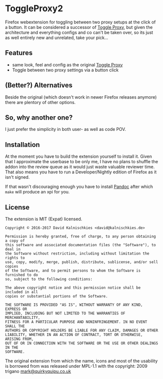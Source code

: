 # ToggleProxy2

Firefox webextension for toggling between two proxy setups at the click of a button.
It can be considered a successor of [Toggle Proxy](http://www.quirkyquipu.co.uk/firefox/),
but given the architecture and everything configs and co can't be taken over, so
its just as well entirely new and unrelated, take your pick…

## Features

* same look, feel and config as the original [Toggle Proxy](http://www.quirkyquipu.co.uk/firefox/)
* Toggle between two proxy settings via a button click

## (Better?) Alternatives

Beside the original (which doesn't work in newer Firefox releases anymore)
there are plentory of other options.

## So, why another one?

I just prefer the simplicity in both user- as well as code POV.

## Installation

At the moment you have to build the extension yourself to install it. Given
that I approximate the userbase to be only me, I have no plans to shuffle the
addon into the review queue as it would just waste valuable reviewer time.
That also means you have to run a Developer/Nightly edition of Firefox as it
isn't signed.

If that wasn't discouraging enough you have to install
[Pandoc](http://pandoc.org/) after which `make` will produce an xpi for you.

## License

The extension is MIT (Expat) licensed.

	Copyright © 2016-2017 David Kalnischkies <david@kalnischkies.de>

	Permission is hereby granted, free of charge, to any person obtaining a copy of
	this software and associated documentation files (the "Software"), to deal in
	the Software without restriction, including without limitation the rights to
	use, copy, modify, merge, publish, distribute, sublicense, and/or sell copies
	of the Software, and to permit persons to whom the Software is furnished to do
	so, subject to the following conditions:

	The above copyright notice and this permission notice shall be included in all
	copies or substantial portions of the Software.

	THE SOFTWARE IS PROVIDED "AS IS", WITHOUT WARRANTY OF ANY KIND, EXPRESS OR
	IMPLIED, INCLUDING BUT NOT LIMITED TO THE WARRANTIES OF MERCHANTABILITY,
	FITNESS FOR A PARTICULAR PURPOSE AND NONINFRINGEMENT. IN NO EVENT SHALL THE
	AUTHORS OR COPYRIGHT HOLDERS BE LIABLE FOR ANY CLAIM, DAMAGES OR OTHER
	LIABILITY, WHETHER IN AN ACTION OF CONTRACT, TORT OR OTHERWISE, ARISING FROM,
	OUT OF OR IN CONNECTION WITH THE SOFTWARE OR THE USE OR OTHER DEALINGS IN THE
	SOFTWARE.

The original extension from which the name, icons and most of the usability is borrowed
from was released under MPL-1.1 with the copyright: 2009 trigano <mark@quirkyquipu.co.uk>
